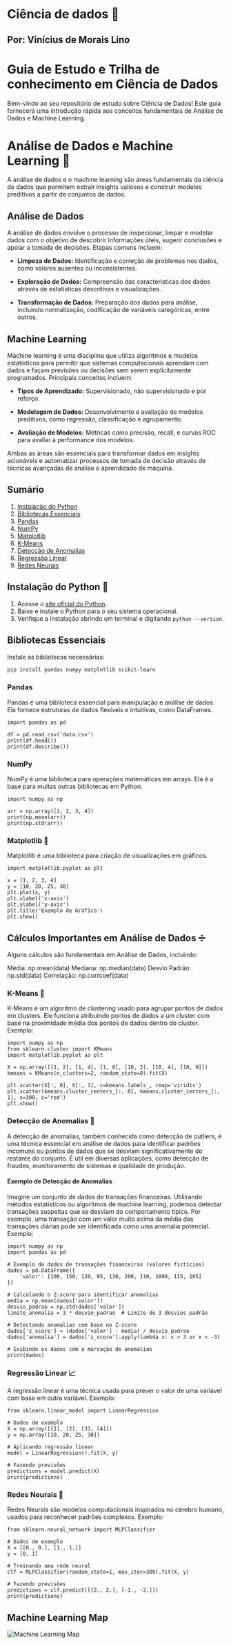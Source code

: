 # Ciência de dados 🔬
## Por: Vinícius de Morais Lino
# Guia de Estudo e Trilha de conhecimento em Ciência de Dados

Bem-vindo ao seu repositório de estudo sobre Ciência de Dados! Este guia fornecerá uma introdução rápida aos conceitos fundamentais de Análise de Dados e Machine Learning.

# Análise de Dados e Machine Learning 🤖

A análise de dados e o machine learning são áreas fundamentais da ciência de dados que permitem extrair insights valiosos e construir modelos preditivos a partir de conjuntos de dados.

## Análise de Dados

A análise de dados envolve o processo de inspecionar, limpar e modelar dados com o objetivo de descobrir informações úteis, sugerir conclusões e apoiar a tomada de decisões. Etapas comuns incluem:

- **Limpeza de Dados:** Identificação e correção de problemas nos dados, como valores ausentes ou inconsistentes.
  
- **Exploração de Dados:** Compreensão das características dos dados através de estatísticas descritivas e visualizações.

- **Transformação de Dados:** Preparação dos dados para análise, incluindo normalização, codificação de variáveis categóricas, entre outros.

## Machine Learning

Machine learning é uma disciplina que utiliza algoritmos e modelos estatísticos para permitir que sistemas computacionais aprendam com dados e façam previsões ou decisões sem serem explicitamente programados. Principais conceitos incluem:

- **Tipos de Aprendizado:** Supervisionado, não supervisionado e por reforço.
  
- **Modelagem de Dados:** Desenvolvimento e avaliação de modelos preditivos, como regressão, classificação e agrupamento.

- **Avaliação de Modelos:** Métricas como precisão, recall, e curvas ROC para avaliar a performance dos modelos.

Ambas as áreas são essenciais para transformar dados em insights acionáveis e automatizar processos de tomada de decisão através de técnicas avançadas de análise e aprendizado de máquina.

## Sumário

1. [Instalação do Python](#instalação-do-python)
2. [Bibliotecas Essenciais](#bibliotecas-essenciais)
3. [Pandas](#pandas)
4. [NumPy](#numpy)
5. [Matplotlib](#matplotlib)
6. [K-Means](#k-means)
7. [Detecção de Anomalias](#detecção-de-anomalias)
8. [Regressão Linear](#regressão-linear)
9. [Redes Neurais](#redes-neurais)

## Instalação do Python 🐍

1. Acesse o [site oficial do Python](https://www.python.org/).
2. Baixe e instale o Python para o seu sistema operacional.
3. Verifique a instalação abrindo um terminal e digitando `python --version`.

## Bibliotecas Essenciais

Instale as bibliotecas necessárias:

```bash
pip install pandas numpy matplotlib scikit-learn
```


### Pandas
Pandas é uma biblioteca essencial para manipulação e análise de dados. Ela fornece estruturas de dados flexíveis e intuitivas, como DataFrames.
```
import pandas as pd

df = pd.read_csv('data.csv')
print(df.head())
print(df.describe())
```

### NumPy
NumPy é uma biblioteca para operações matemáticas em arrays. Ela é a base para muitas outras bibliotecas em Python.
```
import numpy as np

arr = np.array([1, 2, 3, 4])
print(np.mean(arr))
print(np.std(arr))

```

### Matplotlib 🧮
Matplotlib é uma biblioteca para criação de visualizações em gráficos.
```
import matplotlib.pyplot as plt

x = [1, 2, 3, 4]
y = [10, 20, 25, 30]
plt.plot(x, y)
plt.xlabel('x-axis')
plt.ylabel('y-axis')
plt.title('Exemplo de Gráfico')
plt.show()

```
## Cálculos Importantes em Análise de Dados ➗
Alguns cálculos são fundamentais em Análise de Dados, incluindo:

Média: np.mean(data)
Mediana: np.median(data)
Desvio Padrão: np.std(data)
Correlação: np.corrcoef(data)


### K-Means 👥
K-Means é um algoritmo de clustering usado para agrupar pontos de dados em clusters. Ele funciona atribuindo pontos de dados a um cluster com base na proximidade média dos pontos de dados dentro do cluster. Exemplo:
```
import numpy as np
from sklearn.cluster import KMeans
import matplotlib.pyplot as plt

X = np.array([[1, 2], [1, 4], [1, 0], [10, 2], [10, 4], [10, 0]])
kmeans = KMeans(n_clusters=2, random_state=0).fit(X)

plt.scatter(X[:, 0], X[:, 1], c=kmeans.labels_, cmap='viridis')
plt.scatter(kmeans.cluster_centers_[:, 0], kmeans.cluster_centers_[:, 1], s=300, c='red')
plt.show()

```


### Detecção de Anomalias 🧫

A detecção de anomalias, também conhecida como detecção de outliers, é uma técnica essencial em análise de dados para identificar padrões incomuns ou pontos de dados que se desviam significativamente do restante do conjunto. É útil em diversas aplicações, como detecção de fraudes, monitoramento de sistemas e qualidade de produção.

#### Exemplo de Detecção de Anomalias

Imagine um conjunto de dados de transações financeiras. Utilizando métodos estatísticos ou algoritmos de machine learning, podemos detectar transações suspeitas que se desviam do comportamento típico. Por exemplo, uma transação com um valor muito acima da média das transações diárias pode ser identificada como uma anomalia potencial. Exemplo:

```
import numpy as np
import pandas as pd

# Exemplo de dados de transações financeiras (valores fictícios)
dados = pd.DataFrame({
    'valor': [100, 150, 120, 95, 130, 200, 110, 1000, 115, 105]
})

# Calculando o Z-score para identificar anomalias
media = np.mean(dados['valor'])
desvio_padrao = np.std(dados['valor'])
limite_anomalia = 3 * desvio_padrao  # Limite de 3 desvios padrão

# Detectando anomalias com base no Z-score
dados['z_score'] = (dados['valor'] - media) / desvio_padrao
dados['anomalia'] = dados['z_score'].apply(lambda x: x > 3 or x < -3)

# Exibindo os dados com a marcação de anomalias
print(dados)

```

### Regressão Linear 📈
A regressão linear é uma técnica usada para prever o valor de uma variável com base em outra variável. Exemplo:

```
from sklearn.linear_model import LinearRegression

# Dados de exemplo
X = np.array([[1], [2], [3], [4]])
y = np.array([10, 20, 25, 30])

# Aplicando regressão linear
model = LinearRegression().fit(X, y)

# Fazendo previsões
predictions = model.predict(X)
print(predictions)

```


### Redes Neurais 🧬
Redes Neurais são modelos computacionais inspirados no cérebro humano, usados para reconhecer padrões complexos. Exemplo:

```
from sklearn.neural_network import MLPClassifier

# Dados de exemplo
X = [[0., 0.], [1., 1.]]
y = [0, 1]

# Treinando uma rede neural
clf = MLPClassifier(random_state=1, max_iter=300).fit(X, y)

# Fazendo previsões
predictions = clf.predict([[2., 2.], [-1., -2.]])
print(predictions)

```

## Machine Learning Map

![Machine Learning Map](images/machine-learning-map.png)
